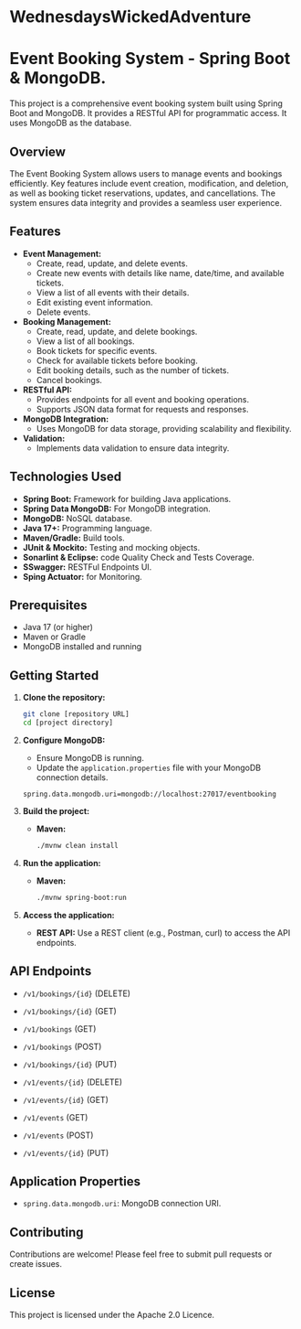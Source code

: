 # WednesdaysWickedAdventure
# Event Booking System - Spring Boot & MongoDB.

This project is a comprehensive event booking system built using Spring Boot and MongoDB. 
It provides a RESTful API for programmatic access. 
It uses MongoDB as the database.


## Overview

The Event Booking System allows users to manage events and bookings efficiently. Key features include event creation, modification, and deletion, as well as booking ticket reservations, updates, and cancellations. The system ensures data integrity and provides a seamless user experience.


## Features

-   **Event Management:**
    -   Create, read, update, and delete events.
    -   Create new events with details like name, date/time, and available tickets.
    -   View a list of all events with their details.
    -   Edit existing event information.
    -   Delete events.
-   **Booking Management:**
    -   Create, read, update, and delete bookings.
    -   View a list of all bookings.
    -   Book tickets for specific events.
    -   Check for available tickets before booking.
    -   Edit booking details, such as the number of tickets.
    -   Cancel bookings.
-   **RESTful API:**
    -   Provides endpoints for all event and booking operations.
    -   Supports JSON data format for requests and responses.
-   **MongoDB Integration:**
    -   Uses MongoDB for data storage, providing scalability and flexibility.
-   **Validation:**
    -   Implements data validation to ensure data integrity.

## Technologies Used

-   **Spring Boot:** Framework for building Java applications.
-   **Spring Data MongoDB:** For MongoDB integration.
-   **MongoDB:** NoSQL database.
-   **Java 17+:** Programming language.
-   **Maven/Gradle:** Build tools.
-   **JUnit & Mockito:** Testing and mocking objects.
-   **Sonarlint & Eclipse:** code Quality Check and Tests Coverage.
-   **SSwagger:** RESTFul Endpoints UI.
-   **Sping Actuator:** for Monitoring.

## Prerequisites

-   Java 17 (or higher)
-   Maven or Gradle
-   MongoDB installed and running

## Getting Started

1.  **Clone the repository:**

    ```bash
    git clone [repository URL]
    cd [project directory]
    ```

2.  **Configure MongoDB:**

    -   Ensure MongoDB is running.
    -   Update the `application.properties` file with your MongoDB connection details.

    ```properties
    spring.data.mongodb.uri=mongodb://localhost:27017/eventbooking
    ```

3.  **Build the project:**

    -   **Maven:**

        ```bash
        ./mvnw clean install
        ```

4.  **Run the application:**

    -   **Maven:**

        ```bash
        ./mvnw spring-boot:run
        ```

5.  **Access the application:**

    -   **REST API:** Use a REST client (e.g., Postman, curl) to access the API endpoints.

## API Endpoints

-   `/v1/bookings/{id}` (DELETE)
-   `/v1/bookings/{id}` (GET)
-   `/v1/bookings` (GET)
-   `/v1/bookings` (POST)
-   `/v1/bookings/{id}` (PUT)

-   `/v1/events/{id}` (DELETE)
-   `/v1/events/{id}` (GET)
-   `/v1/events` (GET)
-   `/v1/events` (POST)
-   `/v1/events/{id}` (PUT)

## Application Properties

-   `spring.data.mongodb.uri`: MongoDB connection URI.

## Contributing

Contributions are welcome! Please feel free to submit pull requests or create issues.

## License

This project is licensed under the Apache 2.0 Licence.
